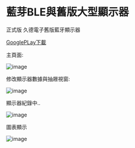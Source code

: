 # 藍芽BLE與舊版大型顯示器
正式版
久德電子舊版藍牙顯示器

[GooglePLay下載](https://play.google.com/store/apps/details?id=com.jetec.nordic_googleplay)

主頁面:

![image]()


修改顯示器數據與抽屜視窗:

![image]()

顯示器紀錄中..

![image](https://github.com/thumbb13555/JetecProject_ver1/blob/master/%E8%9E%A2%E5%B9%95%E5%BF%AB%E7%85%A7%202019-10-02%20%E4%B8%8A%E5%8D%889.26.23.png)


圖表顯示

![image]()
